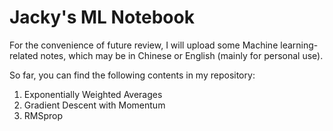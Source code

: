 # Jacky's ML Notebook
For the convenience of future review, I will upload some Machine learning-related notes, which may be in Chinese or English (mainly for personal use).

So far, you can find the following contents in my repository:

1. Exponentially Weighted Averages
2. Gradient Descent with Momentum
3. RMSprop
